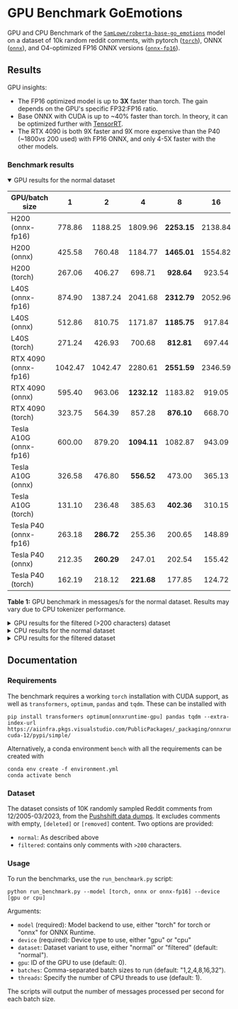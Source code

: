 # GPU Benchmark GoEmotions

GPU and CPU Benchmark of the [`SamLowe/roberta-base-go_emotions`](https://huggingface.co/SamLowe/roberta-base-go_emotions) model on a dataset of 10k random reddit comments, with pytorch ([`torch`](https://huggingface.co/SamLowe/roberta-base-go_emotions)), ONNX ([`onnx`](https://huggingface.co/SamLowe/roberta-base-go_emotions-onnx)), and O4-optimized FP16 ONNX versions ([`onnx-fp16`](https://huggingface.co/joaopn/roberta-base-go_emotions-onnx-fp16)). 

## Results
GPU insights:
- The FP16 optimized model is up to **3X** faster than torch. The gain depends on the GPU's specific FP32:FP16 ratio.
- Base ONNX with CUDA is up to ~40% faster than torch. In theory, it can be optimized further with [TensorRT](https://huggingface.co/docs/optimum/onnxruntime/usage_guides/gpu#tensorrtexecutionprovider).
- The RTX 4090 is both 9X faster and 9X more expensive than the P40 (~$1800 vs ~$200 used) with FP16 ONNX, and only 4-5X faster with the other models.


### Benchmark results

<details open>

<summary>GPU results for the normal dataset</summary>

| GPU/batch size         |    1    |      2     |      4      |      8      |    16   |    32   |
|------------------------|:-------:|:----------:|:-----------:|:-----------:|:-------:|:-------:|
| H200 (onnx-fp16)       |  778.86 |   1188.25  |   1809.96   | **2253.15** | 2138.84 | 1817.96 |
| H200 (onnx)            |  425.58 |   760.48   |   1184.77   | **1465.01** | 1554.82 | 1333.68 |
| H200 (torch)           |  267.06 |   406.27   |    698.71   |  **928.64** |  923.54 |  773.35 |
| L40S (onnx-fp16)       |  874.90 |  1387.24   |  2041.68    | **2312.79** | 2052.96 | 1601.76 |
| L40S (onnx)            |  512.86 |   810.75   |   1171.87   | **1185.75** |  917.84 |  618.85 |
| L40S (torch)           |  271.24 |   426.93   |    700.68   |  **812.81** |  697.44 |  548.10 |
| RTX 4090 (onnx-fp16)   | 1042.47 |   1042.47  |   2280.61   | **2551.59** | 2346.59 | 2346.59 |
| RTX 4090 (onnx)        |  595.40 |   963.06   | **1232.12** |   1183.82   |  919.05 |  646.79 |
| RTX 4090 (torch)       |  323.75 |   564.39   |    857.28   |  **876.10** |  668.70 |  462.63 |
| Tesla A10G (onnx-fp16) |  600.00 |   879.20   | **1094.11** |   1082.87   |  943.09 |  767.02 |
| Tesla A10G (onnx)      |  326.58 |   476.80   |  **556.52** |    473.00   |  365.13 |  281.95 |
| Tesla A10G (torch)     |  131.10 |   236.48   |    385.63   |  **402.36** |  310.15 |  231.54 |
| Tesla P40 (onnx-fp16)  |  263.18 | **286.72** |    255.36   |    200.65   |  148.89 |  108.92 |
| Tesla P40 (onnx)       |  212.35 | **260.29** |    247.01   |    202.54   |  155.42 |  119.59 |
| Tesla P40 (torch)      |  162.19 |   218.12   |  **221.68** |    177.85   |  124.72 |  80.36  |

**Table 1:** GPU benchmark in messages/s for the normal dataset. Results may vary due to CPU tokenizer performance.

</details>

<details>
<summary>GPU results for the filtered (>200 characters) dataset</summary>

| GPU/batch size         |    1   |      2     |      4     |      8      |    16   |    32   |
|------------------------|:------:|:----------:|:----------:|:-----------:|:-------:|:-------:|
| H200 (onnx-fp16)       | 643.63 |   875.59   |   1199.81  | **1302.29** | 1246.55 | 1208.13 |
| H200 (onnx)            | 412.22 |   598.89   |   804.16   | **950.46**  | 950.46  | 901.41  |
| H200 (torch)           | 240.53 |   371.92   |   544.06   | **599.08**  | 550.58  | 517.23  |
| L40S (onnx-fp16)       | 726.27 |   961.86   |  1273.63   | **1305.42** | 1255.20 | 1079.12 |
| L40S (onnx)            | 436.19 |   630.20   |   750.88   | **631.47**  | 464.44  | 359.88  |
| L40S (torch)           | 255.08 |   380.23   |   490.16   |  **451.38** | 392.96  | 340.52  |
| RTX 4090 (onnx-fp16)   | 856.65 |   1209.98  |   1438.25  | **1513.05** | 1395.42 | 1221.52 |
| RTX 4090 (onnx)        | 494.28 |   673.83   | **740.03** |    610.06   |  472.35 |  382.72 |
| RTX 4090 (torch)       | 302.38 |   476.46   | **548.32** |    450.82   |  338.37 |  273.01 |
| Tesla A10G (onnx-fp16) | 463.21 |   584.19   | **624.32** |    612.12   |  554.00 |  498.06 |
| Tesla A10G (onnx)      | 255.55 | **312.77** |   290.70   |    239.00   |  200.90 |  176.20 |
| Tesla A10G (torch)     | 126.82 |   209.08   | **245.60** |    205.70   |  167.53 |  141.90 |
| Tesla P40 (onnx-fp16)  | 154.33 | **150.74** |   126.01   |    101.90   |  81.77  |  68.15  |
| Tesla P40 (onnx)       | 138.25 | **142.59** |   125.45   |    103.09   |  86.84  |  75.27  |
| Tesla P40 (torch)      | 117.11 | **128.19** |   113.87   |    88.03    |  64.88  |  47.76  |

**Table 2:** GPU benchmark in messages/s for the filtered dataset. Results may vary due to CPU tokenizer performance.
</details>

<details>
<summary>CPU results for the normal dataset</summary>

| CPU/batch size @threads    |   1 @1T  | 2 @1T | 4 @1T | 1 @4T | 2 @4T | 4 @4T | @max cores* |
|----------------------------|:--------:|:-----:|:-----:|:-----:|:-----:|:-----:|:-----------:|
|      |  |   |   |   |   |   |        |


**Table 3:** CPU benchmark in **messages/thread/s**. *(@max cores) = (performance @1T)x(number of cores). It underestimates performance by disregarding hyperthreading, but overestimates by assuming same frequency at single-threaded and full load. 
</details>

<details>
<summary>CPU results for the filtered dataset</summary>

| CPU/batch size @threads    |   1 @1T  | 2 @1T | 4 @1T | 1 @4T | 2 @4T | 4 @4T | @max cores* |
|----------------------------|:--------:|:-----:|:-----:|:-----:|:-----:|:-----:|:-----------:|
|      |  |   |   |   |   |   |        |


**Table 4:** CPU benchmark in **messages/thread/s**. *(@max cores) = (performance @1T)x(number of cores). It underestimates performance by disregarding hyperthreading, but overestimates by assuming same frequency at single-threaded and full load. 
</details>

## Documentation

### Requirements

The benchmark requires a working `torch` installation with CUDA support, as well as `transformers`, `optimum`, `pandas` and `tqdm`. These can be installed with

```
pip install transformers optimum[onnxruntime-gpu] pandas tqdm --extra-index-url https://aiinfra.pkgs.visualstudio.com/PublicPackages/_packaging/onnxruntime-cuda-12/pypi/simple/
```

Alternatively, a conda environment `bench` with all the requirements can be created with

```
conda env create -f environment.yml
conda activate bench
```
### Dataset

The dataset consists of 10K randomly sampled Reddit comments from 12/2005-03/2023, from the [Pushshift data dumps](https://academictorrents.com/details/9c263fc85366c1ef8f5bb9da0203f4c8c8db75f4). It excludes comments with empty, `[deleted]` or `[removed]` content. Two options are provided:
- `normal`: As described above
- `filtered`: contains only comments with `>200` characters. 


### Usage

To run the benchmarks, use the `run_benchmark.py` script:

```
python run_benchmark.py --model [torch, onnx or onnx-fp16] --device [gpu or cpu]
```

Arguments:
- `model` (required): Model backend to use, either "torch" for torch or "onnx" for ONNX Runtime.
- `device` (required): Device type to use, either "gpu" or "cpu"
- `dataset`: Dataset variant to use, either "normal" or "filtered" (default: "normal").
- `gpu`: ID of the GPU to use (default: 0).
- `batches`: Comma-separated batch sizes to run (default: "1,2,4,8,16,32").
- `threads`: Specify the number of CPU threads to use (default: 1).


The scripts will output the number of messages processed per second for each batch size.